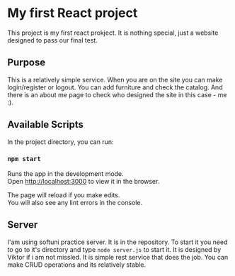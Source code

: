# My first React project

This project is my first react prokject. It is nothing special, just a website designed to pass our final test.

## Purpose

This is a relatively simple service. When you are on the site you can make login/register or logout. You can add furniture and check the catalog. And there is an about me page to check who designed the site in this case - me :). 

## Available Scripts

In the project directory, you can run:

### `npm start`

Runs the app in the development mode.\
Open [http://localhost:3000](http://localhost:3000) to view it in the browser.

The page will reload if you make edits.\
You will also see any lint errors in the console.


## Server
I'am using softuni practice server. It is in the repository. To start it you need to go to it's directory and type `node server.js` to start it.
It is designed by Viktor if i am not missled. It is simple rest service that does the job. You can make CRUD operations and its relatively stable.


